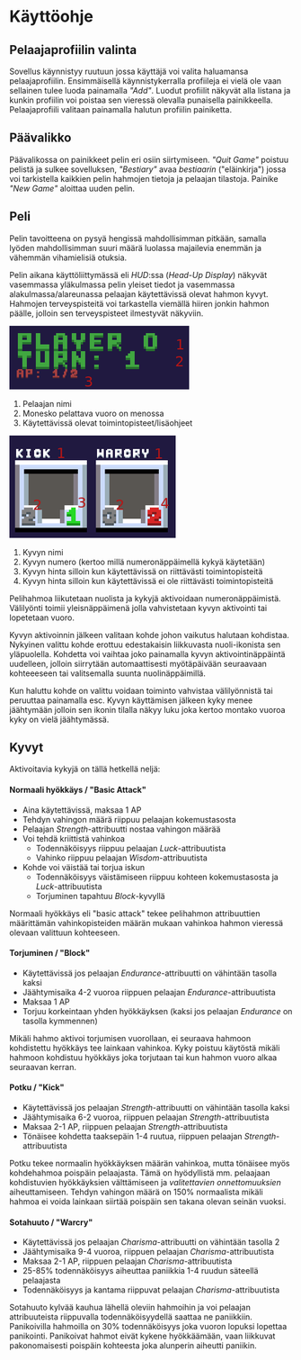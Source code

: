 # Käyttöohje

## Pelaajaprofiilin valinta
Sovellus käynnistyy ruutuun jossa käyttäjä voi valita haluamansa pelaajaprofiilin. Ensimmäisellä käynnistykerralla profiileja ei vielä ole vaan sellainen tulee luoda painamalla _"Add"_. Luodut profiilit näkyvät alla listana ja kunkin profiilin voi poistaa sen vieressä olevalla punaisella painikkeella. Pelaajaprofiili valitaan painamalla halutun profiilin painiketta.

## Päävalikko
Päävalikossa on painikkeet pelin eri osiin siirtymiseen. _"Quit Game"_ poistuu pelistä ja sulkee sovelluksen, _"Bestiary"_ avaa _bestiaarin_ ("eläinkirja") jossa voi tarkistella kaikkien pelin hahmojen tietoja ja pelaajan tilastoja. Painike _"New Game"_ aloittaa uuden pelin.

## Peli

Pelin tavoitteena on pysyä hengissä mahdollisimman pitkään, samalla lyöden mahdollisimman suuri määrä luolassa majailevia enemmän ja vähemmän vihamielisiä otuksia.

Pelin aikana käyttöliittymässä eli _HUD_:ssa (_Head-Up Display_) näkyvät vasemmassa yläkulmassa pelin yleiset tiedot ja vasemmassa alakulmassa/alareunassa pelaajan käytettävissä olevat hahmon kyvyt. Hahmojen terveyspisteitä voi tarkastella viemällä hiiren jonkin hahmon päälle, jolloin sen terveyspisteet ilmestyvät näkyviin.

![yleiset tiedot](images/GameInfo.png)

1. Pelaajan nimi
2. Monesko pelattava vuoro on menossa
3. Käytettävissä olevat toimintopisteet/lisäohjeet

![kyvyt](images/AbilityIcons.png)

1. Kyvyn nimi
2. Kyvyn numero (kertoo millä numeronäppäimellä kykyä käytetään)
3. Kyvyn hinta silloin kun käytettävissä on riittävästi toimintopisteitä
4. Kyvyn hinta silloin kun käytettävissä ei ole riittävästi toimintopisteitä

Pelihahmoa liikutetaan nuolista ja kykyjä aktivoidaan numeronäppäimistä. Välilyönti toimii yleisnäppäimenä jolla vahvistetaan kyvyn aktivointi tai lopetetaan vuoro.
    
Kyvyn aktivoinnin jälkeen valitaan kohde johon vaikutus halutaan kohdistaa. Nykyinen valittu kohde erottuu edestakaisin liikkuvasta nuoli-ikonista sen yläpuolella. Kohdetta voi vaihtaa joko painamalla kyvyn aktivointinäppäintä uudelleen, jolloin siirrytään automaattisesti myötäpäivään seuraavaan kohteeeseen tai valitsemalla suunta nuolinäppäimillä.

Kun haluttu kohde on valittu voidaan toiminto vahvistaa välilyönnistä tai peruuttaa painamalla esc. Kyvyn käyttämisen jälkeen kyky menee jäähtymään jolloin sen ikonin tilalla näkyy luku joka kertoo montako vuoroa kyky on vielä jäähtymässä.

## Kyvyt
Aktivoitavia kykyjä on tällä hetkellä neljä:

#### Normaali hyökkäys / "Basic Attack"
- Aina käytettävissä, maksaa 1 AP
- Tehdyn vahingon määrä riippuu pelaajan kokemustasosta
- Pelaajan _Strength_-attribuutti nostaa vahingon määrää
- Voi tehdä kriittistä vahinkoa
  - Todennäköisyys riippuu pelaajan _Luck_-attribuutista
  - Vahinko riippuu pelaajan _Wisdom_-attribuutista
- Kohde voi väistää tai torjua iskun
  - Todennäköisyys väistämiseen riippuu kohteen kokemustasosta ja _Luck_-attribuutista
  - Torjuminen tapahtuu _Block_-kyvyllä

Normaali hyökkäys eli "basic attack" tekee pelihahmon attribuuttien määrittämän vahinkopisteiden määrän mukaan vahinkoa hahmon vieressä olevaan valittuun kohteeseen.

#### Torjuminen / "Block"
- Käytettävissä jos pelaajan _Endurance_-attribuutti on vähintään tasolla kaksi
- Jäähtymisaika 4-2 vuoroa riippuen pelaajan _Endurance_-attribuutista
- Maksaa 1 AP
- Torjuu korkeintaan yhden hyökkäyksen (kaksi jos pelaajan _Endurance_ on tasolla kymmennen)

Mikäli hahmo aktivoi torjumisen vuorollaan, ei seuraava hahmoon kohdistettu hyökkäys tee lainkaan vahinkoa. Kyky poistuu käytöstä mikäli hahmoon kohdistuu hyökkäys joka torjutaan tai kun hahmon vuoro alkaa seuraavan kerran.

#### Potku / "Kick"
- Käytettävissä jos pelaajan _Strength_-attribuutti on vähintään tasolla kaksi
- Jäähtymisaika 6-2 vuoroa, riippuen pelaajan _Strength_-attribuutista
- Maksaa 2-1 AP, riippuen pelaajan _Strength_-attribuutista
- Tönäisee kohdetta taaksepäin 1-4 ruutua, riippuen pelaajan _Strength_-attribuutista

Potku tekee normaalin hyökkäyksen määrän vahinkoa, mutta tönäisee myös kohdehahmoa poispäin pelaajasta. Tämä on hyödyllistä mm. pelaajaan kohdistuvien hyökkäyksien välttämiseen ja _valitettavien onnettomuuksien_ aiheuttamiseen. Tehdyn vahingon määrä on 150% normaalista mikäli hahmoa ei voida lainkaan siirtää poispäin sen takana olevan seinän vuoksi.

#### Sotahuuto / "Warcry"
- Käytettävissä jos pelaajan _Charisma_-attribuutti on vähintään tasolla 2
- Jäähtymisaika 9-4 vuoroa, riippuen pelaajan _Charisma_-attribuutista
- Maksaa 2-1 AP, riippuen pelaajan _Charisma_-attribuutista
- 25-85% todennäköisyys aiheuttaa paniikkia 1-4 ruudun säteellä pelaajasta
- Todennäköisyys ja kantama riippuvat pelaajan _Charisma_-attribuutista

Sotahuuto kylvää kauhua lähellä oleviin hahmoihin ja voi pelaajan attribuuteista riippuvalla todennäköisyydellä saattaa ne paniikkiin. Panikoivilla hahmoilla on 30% todennäköisyys joka vuoron lopuksi lopettaa panikointi. Panikoivat hahmot eivät kykene hyökkäämään, vaan liikkuvat pakonomaisesti poispäin kohteesta joka alunperin aiheutti paniikin.